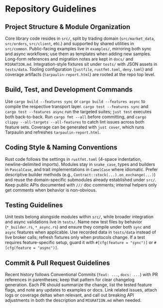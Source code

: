 # Repository Guidelines

## Project Structure & Module Organization
Core library code resides in `src/`, split by trading domain (`src/market_data`, `src/orders`, `src/client`, etc.) and supported by shared utilities in `src/common`. Public-facing examples live in `examples/`, mirroring both sync and async workflows; use them as templates when adding new samples. Long-form references and migration notes are kept in `docs/` and `MIGRATION.md`. Integration-style fixtures sit under `tests/` with JSON assets in `tests/data`. Tooling configuration (`justfile`, `rustfmt.toml`, `deny.toml`) and coverage artifacts (`tarpaulin-report.html`) are rooted at the repo top level.

## Build, Test, and Development Commands
Use `cargo build --features sync` or `cargo build --features async` to compile the respective transport layer. `cargo test --features sync` and `cargo test --features async` run the targeted suites; `just test` executes both back-to-back. Run `cargo fmt --all` before committing, and `cargo clippy --all-targets --all-features` to catch lint issues across both feature sets. Coverage can be generated with `just cover`, which runs Tarpaulin and refreshes `tarpaulin-report.html`.

## Coding Style & Naming Conventions
Rust code follows the settings in `rustfmt.toml` (4-space indentation, newline-delimited imports). Modules stay in `snake_case`, types and builders in `PascalCase`, and trait implementations in `CamelCase` where idiomatic. Prefer descriptive builder methods (e.g., `Contract::stock(...).on_exchange(...)`) and reuse the domain-specific submodules already established under `src/`. Keep public APIs documented with `///` doc comments; internal helpers only get comments when behavior is non-obvious.

## Testing Guidelines
Unit tests belong alongside modules within `src/`, while broader integration and async validations live in `tests/`. Name new test files by behavior (`*_builder.rs`, `*_async.rs`) and ensure they compile under both `sync` and `async` features when applicable. Use recorded data in `tests/data` instead of live broker calls; refresh fixtures only when protocols change. If a test requires feature-specific setup, guard it with `#[cfg(feature = "sync")]` or `#[cfg(feature = "async")]`.

## Commit & Pull Request Guidelines
Recent history follows Conventional Commits (`feat: ...`, `docs: ...`) with PR references in parentheses; keep that pattern for clear changelog generation. Each PR should summarize the change, list the tested feature flags, and note any updates to examples or docs. Link related issues, attach logs or coverage deltas when relevant, and call out breaking API adjustments in both the description and `MIGRATION.md` when needed.
